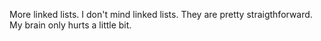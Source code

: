 More linked lists. I don't mind linked lists. They are pretty straigthforward. My brain only hurts a little bit.


